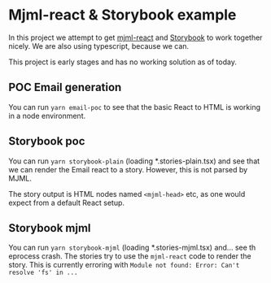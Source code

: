 # Mjml-react & Storybook example

In this project we attempt to get [mjml-react](https://github.com/Faire/mjml-react) and [Storybook](https://storybook.js.org) to work together nicely. We are also using typescript, because we can.

This project is early stages and has no working solution as of today.

## POC Email generation

You can run `yarn email-poc` to see that the basic React to HTML is working in a node environment.

## Storybook poc

You can run `yarn storybook-plain` (loading *.stories-plain.tsx) and see that we can render the Email react to a story. However, this is not parsed by MJML.

The story output is HTML nodes named `<mjml-head>` etc, as one would expect from a default React setup.

## Storybook mjml

You can run `yarn storybook-mjml` (loading *.stories-mjml.tsx) and... see th eprocess crash. The stories try to use the `mjml-react` code to render the story. This is currently erroring with `Module not found: Error: Can't resolve 'fs' in ... `
